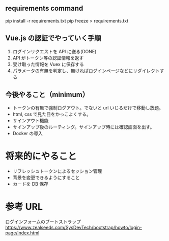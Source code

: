 ## requirements command

pip install -r requirements.txt
pip freeze > requirements.txt

## Vue.js の認証でやっていく手順

1. ログインリクエストを API に送る(DONE)
2. API がトークン等の認証情報を返す
3. 受け取った情報を Vuex に保存する
4. パラメータの有無を判定し、無ければログインページなどにリダイレクトする

## 今後やること（minimum）

- トークンの有無で強制ログアウト。でないと url いじるだけで移動し放題。
- html, css で見た目をかっこよくする。
- サインアウト機能
- サインアップ後のルーティング。サインアップ時には確認画面を出す。
- Docker の導入

# 将来的にやること

- リフレッシュトークンによるセッション管理
- 背景を変更できるようにすること
- カードを DB 保存

# 参考 URL

ログインフォームのブートストラップ
https://www.zealseeds.com/SysDevTech/bootstrap/howto/login-page/index.html
